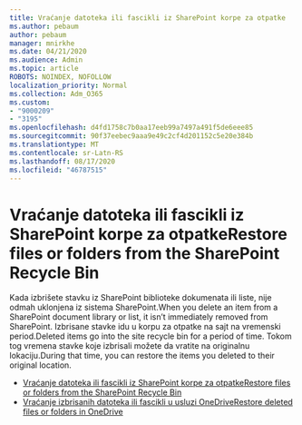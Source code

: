 ```yaml
---
title: Vraćanje datoteka ili fascikli iz SharePoint korpe za otpatke
ms.author: pebaum
author: pebaum
manager: mnirkhe
ms.date: 04/21/2020
ms.audience: Admin
ms.topic: article
ROBOTS: NOINDEX, NOFOLLOW
localization_priority: Normal
ms.collection: Adm_O365
ms.custom:
- "9000209"
- "3195"
ms.openlocfilehash: d4fd1758c7b0aa17eeb99a7497a491f5de6eee85
ms.sourcegitcommit: 90f37eebec9aaa9e49c2cf4d201152c5e20e384b
ms.translationtype: MT
ms.contentlocale: sr-Latn-RS
ms.lasthandoff: 08/17/2020
ms.locfileid: "46787515"
---
```

# <a name="restore-files-or-folders-from-the-sharepoint-recycle-bin"></a><span data-ttu-id="912f1-102">Vraćanje datoteka ili fascikli iz SharePoint korpe za otpatke</span><span class="sxs-lookup"><span data-stu-id="912f1-102">Restore files or folders from the SharePoint Recycle Bin</span></span> 

<span data-ttu-id="912f1-103">Kada izbrišete stavku iz SharePoint biblioteke dokumenata ili liste, nije odmah uklonjena iz sistema SharePoint.</span><span class="sxs-lookup"><span data-stu-id="912f1-103">When you delete an item from a SharePoint document library or list, it isn’t immediately removed from SharePoint.</span></span> <span data-ttu-id="912f1-104">Izbrisane stavke idu u korpu za otpatke na sajt na vremenski period.</span><span class="sxs-lookup"><span data-stu-id="912f1-104">Deleted items go into the site recycle bin for a period of time.</span></span> <span data-ttu-id="912f1-105">Tokom tog vremena stavke koje izbrisali možete da vratite na originalnu lokaciju.</span><span class="sxs-lookup"><span data-stu-id="912f1-105">During that time, you can restore the items you deleted to their original location.</span></span>

- [<span data-ttu-id="912f1-106">Vraćanje datoteka ili fascikli iz SharePoint korpe za otpatke</span><span class="sxs-lookup"><span data-stu-id="912f1-106">Restore files or folders from the SharePoint Recycle Bin</span></span>](https://support.office.com/article/Restore-items-in-the-Recycle-Bin-of-a-SharePoint-site-6df466b6-55f2-4898-8d6e-c0dff851a0be)
- [<span data-ttu-id="912f1-107">Vraćanje izbrisanih datoteka ili fascikli u usluzi OneDrive</span><span class="sxs-lookup"><span data-stu-id="912f1-107">Restore deleted files or folders in OneDrive</span></span>](https://support.office.com/article/restore-deleted-files-or-folders-in-onedrive-949ada80-0026-4db3-a953-c99083e6a84f)
